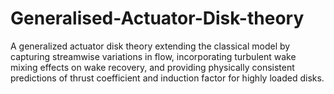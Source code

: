 # Generalised-Actuator-Disk-theory
A generalized actuator disk theory extending the classical model by capturing streamwise variations in flow, incorporating turbulent wake mixing effects on wake recovery, and providing physically consistent predictions of thrust coefficient and induction factor for highly loaded disks.
